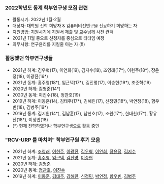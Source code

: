 ### 2022학년도 동계 학부연구생 모집 관련
- 활동시기: 2022년 1월-2월
- 대상자: 대학원 진학 희망자 & 컴퓨터비전연구을 전공하기 희망하는 자
- 지원방법: 지원시기에 지원서 제출 및 교수님께 사전 컨택
- 2021년 11월 중으로 신청자를 중심으로 티타임 예정
- 의무사항: 연구윤리를 지킬줄 아는 자 (!!)

### 활동했던 학부연구생들
- 2021년 하계: 김우혁(17), 이연희(19), 김지수(19), 조영래(17*), 이현주(18*), 장윤정(18), 이광진(16*)
- 2021년 동계: 홍주영(18*), 임근택(17*), 김진명(17), 이승현(19*), 조준혁(19)
- 2020년 하계: 김형준(14*)
- 2020년 동계: 이진수(18), 정찬호(19)
- 2019년 하계: 이동훈(14), 김태주(17*), 김해린(17), 신정민(18*), 박연정(18), 함우빈(18), 김병주(19*)
- 2019년 동계: 김지원(14*), 김남훈(17), 남현호(17), 조원(17*), 한대찬(17*), 황유진(18*), 이정민(18)    
- (*) 현재 진학하였거나 학부연구생으로 활동 중인 


### "RCV-URP 를 마치며" 학부연구원 후기 모음
- 2021년 하계: [조영래](http://server.rcv.sejong.ac.kr:8080/2021/08/28/2021-%ed%95%98%ea%b3%84%ec%a1%b0%ec%98%81%eb%9e%98-urp-%eb%a5%bc-%eb%a7%88%ec%b9%98%eb%a9%b0/), [이현주](http://server.rcv.sejong.ac.kr:8080/2021/08/28/2021-%ed%95%98%ea%b3%84%ec%9d%b4%ed%98%84%ec%a3%bc-urp-%eb%a5%bc-%eb%a7%88%ec%b9%98%eb%a9%b0/), [이광진](http://server.rcv.sejong.ac.kr:8080/2021/08/28/2021-%ed%95%98%ea%b3%84%ec%9d%b4%ea%b4%91%ec%a7%84-urp-%eb%a5%bc-%eb%a7%88%ec%b9%98%eb%a9%b0/), [김우혁](http://server.rcv.sejong.ac.kr:8080/2021/08/28/2021-%ed%95%98%ea%b3%84%ea%b9%80%ec%9a%b0%ed%98%81-urp-%eb%a5%bc-%eb%a7%88%ec%b9%98%eb%a9%b0/), [이연희](http://server.rcv.sejong.ac.kr:8080/2021/08/28/2021-%ed%95%98%ea%b3%84%ec%9d%b4%ec%97%b0%ed%9e%88-urp%eb%a5%bc-%eb%a7%88%ec%b9%98%eb%a9%b0/), [장윤정](http://server.rcv.sejong.ac.kr:8080/2021/08/28/2021-%ed%95%98%ea%b3%84%ec%9e%a5%ec%9c%a4%ec%a0%95-urp-%eb%a5%bc-%eb%a7%88%ec%b9%98%eb%a9%b0/), [김지수](http://server.rcv.sejong.ac.kr:8080/2021/08/28/2021-%ed%95%98%ea%b3%84%ea%b9%80%ec%a7%80%ec%88%98-urp-%eb%a5%bc-%eb%a7%88%ec%b9%98%eb%a9%b0/)
- 2021년 동계: [홍주영](http://server.rcv.sejong.ac.kr:8080/2021/03/02/2021-rcv-urp-%eb%a5%bc-%eb%a7%88%ec%b9%98%eb%a9%b0/), [임근택](http://server.rcv.sejong.ac.kr:8080/2021/03/01/rcv-%eb%8f%99%ea%b3%84-urp%eb%a5%bc-%eb%a7%88%ec%b9%98%ea%b3%a0/), [김진명](http://server.rcv.sejong.ac.kr:8080/2021/03/01/2021-rcv-urp%eb%a5%bc-%eb%a7%88%ec%b9%98%eb%a9%b0/), [이승현](http://server.rcv.sejong.ac.kr:8080/2021/03/01/2021-winter-urp%eb%a5%bc-%eb%a7%88%eb%ac%b4%eb%a6%ac%ed%95%98%eb%a9%b0/)
- 2020년 하계: [김형준](http://server.rcv.sejong.ac.kr:8080/2020/08/31/2%eb%8b%ac%ea%b0%84%ec%9d%98-%ed%95%99%eb%b6%80%ec%97%b0%ea%b5%ac%eb%a5%bc-%eb%a7%88%eb%ac%b4%eb%a6%ac%ed%95%98%eb%a9%b0/)
- 2020년 동계: [정찬호](http://server.rcv.sejong.ac.kr:8080/2020/04/01/3%ea%b0%9c%ec%9b%94-%eb%8f%99%ec%95%88%ec%9d%98-%ed%95%99%eb%b6%80%ec%97%b0%ea%b5%ac-%ec%b0%b8%ec%97%ac-%ea%b8%b0%eb%a1%9d/), [이진수](http://server.rcv.sejong.ac.kr:8080/2020/03/30/3%ea%b0%9c%ec%9b%94-rcv-%ec%97%b0%ea%b5%ac%ec%8b%a4-%ed%95%99%eb%b6%80%ec%97%b0%ea%b5%ac%ec%b0%b8%ec%97%ac%eb%a5%bc-%eb%a7%88%eb%ac%b4%eb%a6%ac-%ed%95%98%eb%a9%b0/)
- 2019년 하계: [이동훈](http://server.rcv.sejong.ac.kr:8080/2019/08/16/2019-summer-intern-%ed%9b%84%ea%b8%b0-%eb%b0%8f-%ec%86%8c%ea%b0%90%eb%ac%b8/), [김태주](http://server.rcv.sejong.ac.kr:8080/2019/08/16/2019-summer-intern-%ea%b9%80%ed%83%9c%ec%a3%bc/), [김해린](http://server.rcv.sejong.ac.kr:8080/2019/08/16/2019-summer-intern/), [신정민](http://server.rcv.sejong.ac.kr:8080/2019/08/16/2019-summer-intern-%ed%9b%84%ea%b8%b0/), [박연정](http://server.rcv.sejong.ac.kr:8080/2019/08/16/2019-summer-intern-%eb%b0%95%ec%97%b0%ec%a0%95/), [함우빈](http://server.rcv.sejong.ac.kr:8080/2019/08/16/2019-summer-intern-%ed%95%a8%ec%9a%b0%eb%b9%88/), [김병주](http://server.rcv.sejong.ac.kr:8080/2019/08/16/2019-summer-intern-%ea%b9%80%eb%b3%91%ec%a3%bc/)
